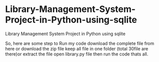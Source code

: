 # Library-Management-System-Project-in-Python-using-sqlite
Library Management System Project in Python using sqlite

So, here are some step to Run my code 
download the complete file from here or download the zip file
keep all file in one folder (total 30file are there)or extract the file
open library.py file then run the code thats all.
